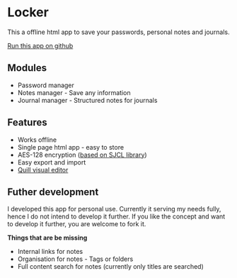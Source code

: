 # Locker
This a offline html app to save your passwords, personal notes and journals.

[Run this app on github](https://reactivematter.github.io/Locker/locker.html)

## Modules
* Password manager
* Notes manager - Save any information
* Journal manager -  Structured notes for journals

## Features
* Works offline
* Single page html app - easy to store
* AES-128 encryption ([based on SJCL library](https://bitwiseshiftleft.github.io/sjcl/))
* Easy export and import
* [Quill visual editor](https://quilljs.com/)

## Futher development
I developed this app for personal use. Currently it serving my needs fully, hence I do not intend to develop it further. If you like the concept and want to develop it further, you are welcome to fork it.

**Things that are be missing**
* Internal links for notes
* Organisation for notes - Tags or folders
* Full content search for notes (currently only titles are searched)
